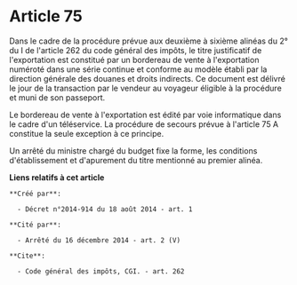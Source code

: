 # Article 75

Dans le cadre de la procédure prévue aux deuxième à sixième alinéas du 2° du I de l'article 262 du code général des impôts,
le titre justificatif de l'exportation est constitué par un bordereau de vente à l'exportation numéroté dans une série
continue et conforme au modèle établi par la direction générale des douanes et droits indirects. Ce document est délivré le
jour de la transaction par le vendeur au voyageur éligible à la procédure et muni de son passeport. 

Le bordereau de vente à l'exportation est édité par voie informatique dans le cadre d'un téléservice. La procédure de secours
prévue à l'article 75 A constitue la seule exception à ce principe. 

Un arrêté du ministre chargé du budget fixe la forme, les conditions d'établissement et d'apurement du titre mentionné au
premier alinéa.

**Liens relatifs à cet article**

	**Créé par**:

	  - Décret n°2014-914 du 18 août 2014 - art. 1

	**Cité par**:

	  - Arrêté du 16 décembre 2014 - art. 2 (V)

	**Cite**:

	  - Code général des impôts, CGI. - art. 262
